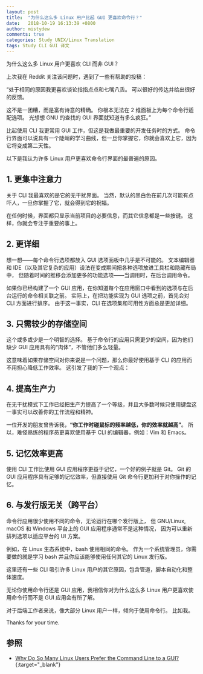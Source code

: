 ```yaml
---
layout: post
title:  "为什么这么多 Linux 用户比起 GUI 更喜欢命令行？"
date:   2018-10-19 16:13:39 +0800
author: mistydew
comments: true
categories: Study UNIX/Linux Translation
tags: Study CLI GUI 译文
---
```

为什么这么多 Linux 用户更喜欢 CLI 而非 GUI？

上次我在 Reddit 关注该问题时，遇到了一些有帮助的投稿：

“处于相同的原因我更喜欢谈论指指点点和七嘴八舌。
可以很好的传达并给出很好的反馈。

这不是一团糟，而是富有诗意的精确。
你根本无法在 2 维面板上为每个命令行适配选项。
光想想 GNU 的查找的 GUI 界面就知道有多么疯狂。”

比起使用 CLI 我更常用 GUI 工作，但这是我做最重要的开发任务时的方式。
命令行界面可以说具有一个陡峭的学习曲线，但一旦你掌握它，你就会喜欢上它，因为它将变成第二天性。

以下是我认为许多 Linux 用户更喜欢命令行界面的最普遍的原因。

## 1. 更集中注意力

关于 CLI 我最喜欢的是它的无干扰界面。
当然，默认的黑白色在前几次可能有点吓人，一旦你掌握了它，就会得到它的祝福。

在任何时候，界面都只显示当前项目的必要信息，而其它信息都是一些按键。
这样，你就会专注于重要的事上。

## 2. 更详细

想一想——每个命令行选项都放入 GUI 选项面板中几乎是不可能的。
文本编辑器和 IDE（以及其它复杂的应用）设法在变成期间把各种选项放进工具栏和隐藏布局中，
但随着时间的推移会添加更多的功能选项——当调用时，在后台调用命令。

如果你已经构建了一个 GUI 应用，在你知道每个在应用窗口中看到的选项与在后台运行的命令相关联之前。
实际上，在把功能实现为 GUI 选项之前，首先会对 CLI 方面进行排序。
由于这一事实，CLI 在选项集和可用性方面总是更加详细。

## 3. 只需较少的存储空间

这个或多或少是一个明智的选择。
基于命令行的应用只需更少的空间，因为他们缺少 GUI 应用具有的“肉体”，不管他们多么轻量。

这意味着如果存储空间对你来说是一个问题，那么你最好使用基于 CLI 的应用而不用担心降低工作效率。
这引发了我的下一个观点：

## 4. 提高生产力

在无干扰模式下工作已经把生产力提高了一个等级，并且大多数时候只使用键盘这一事实可以改善你的工作流程和精神。

一位开发的朋友曾告诉我，**“你工作时碰鼠标的频率越低，你的效率就越高”**。
所以，难怪熟练的程序员更喜欢使用基于 CLI 的编辑器，例如：Vim 和 Emacs。

## 5. 记忆效率更高

使用 CLI 工作比使用 GUI 应用程序更益于记忆，一个好的例子就是 Git。
Git 的 GUI 应用程序具有足够的记忆效率，但直接使用 Git 命令行更加利于对你操作的记忆。

## 6. 与发行版无关（跨平台）

命令行应用很少使用不同的命令，无论运行在哪个发行版上，
但 GNU/Linux, macOS 和 Windows 平台上的 GUI 应用程序通常不是这种情况，
因为可以重新排列选项以适应平台的 UI 方案。

例如，在 Linux 生态系统中，bash 使用相同的命令。
作为一个系统管理员，你需要做的就是学习 bash 并且你应该能够使用任何其它的 Linux 发行版。

这里还有一些 CLI 吸引许多 Linux 用户的其它原因，包含管道，脚本自动化和整体速度。

无论你使用命令行还是 GUI 应用，我相信你对为什么这么多 Linux 用户更喜欢使用命令行而不是 GUI 应用会有所了解。

对于后端工作者来说，像大部分 Linux 用户一样，倾向于使用命令行。
比如我。

Thanks for your time.

## 参照

* [Why Do So Many Linux Users Prefer the Command Line to a GUI?](https://www.fossmint.com/why-linux-users-prefer-the-commandline-to-a-gui){:target="_blank"}
